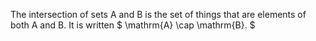 The intersection of sets A and B is the set of things that are elements
of both A and B. It is written $ \mathrm{A} \cap \mathrm{B}. $
